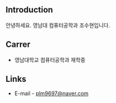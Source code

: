 ## Introduction
  안녕하세요.
  영남대 컴퓨터공학과 조수현입니다.

## Carrer
- 영남대학교 컴퓨터공학과 재학중

## Links
- E-mail - plm9697@naver.com

<!--
**tngus0814/tngus0814** is a ✨ _special_ ✨ repository because its `README.md` (this file) appears on your GitHub profile.

Here are some ideas to get you started:

- 🔭 I’m currently working on ...
- 🌱 I’m currently learning ...
- 👯 I’m looking to collaborate on ...
- 🤔 I’m looking for help with ...
- 💬 Ask me about ...
- 📫 How to reach me: ...
- 😄 Pronouns: ...
- ⚡ Fun fact: ...
-->
